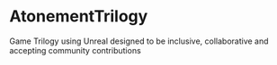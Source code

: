 # AtonementTrilogy
Game Trilogy using Unreal designed to be inclusive, collaborative and accepting community contributions

